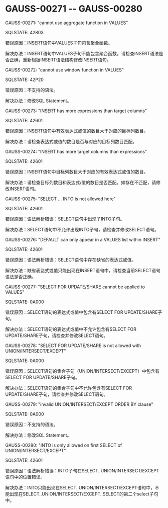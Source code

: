 # GAUSS-00271 -- GAUSS-00280<a name="ZH-CN_TOPIC_0302073516"></a>

GAUSS-00271: "cannot use aggregate function in VALUES"

SQLSTATE: 42803

错误原因：INSERT语句中VALUES子句包含聚合函数。

解决办法：INSERT语句中VALUES子句不能包含聚合函数，请检查INSERT语法是否正确，重新根据INSERT语法结构修改INSERT语句。

GAUSS-00272: "cannot use window function in VALUES"

SQLSTATE: 42P20

错误原因：不支持的语法。

解决办法：修改SQL Statement。

GAUSS-00273: "INSERT has more expressions than target columns"

SQLSTATE: 42601

错误原因：INSERT语句中有效表达式或值的数目大于对应的目标列数目。

解决办法：请检查表达式或值的数目是否与对应的目标列数目匹配。

GAUSS-00274: "INSERT has more target columns than expressions"

SQLSTATE: 42601

错误原因：INSERT语句中目标列数目大于对应的有效表达式或值的数目。

解决办法：请检查目标列数目和表达式/值的数目是否匹配。如存在不匹配，请修改INSERT语句。

GAUSS-00275: "SELECT ... INTO is not allowed here"

SQLSTATE: 42601

错误原因：语法解析错误：SELECT语句中出现了INTO子句。

解决办法：SELECT语句中不允许出现INTO子句，请检查并修改SELECT语句。

GAUSS-00276: "DEFAULT can only appear in a VALUES list within INSERT"

SQLSTATE: 42601

错误原因：语法解析错误：SELECT语句中存在缺省的表达式或值。

解决办法：缺省表达式或值只能出现在INSERT语句中，请检查当前SELECT语句语法是否正确。

GAUSS-00277: "SELECT FOR UPDATE/SHARE cannot be applied to VALUES"

SQLSTATE: 0A000

错误原因：SELECT语句的表达式或值中包含有SELECT FOR UPDATE/SHARE子句。

解决办法：SELECT语句的表达式或值中不允许包含有SELECT FOR UPDATE/SHARE子句，请检查并修改SELECT语句。

GAUSS-00278: "SELECT FOR UPDATE/SHARE is not allowed with UNION/INTERSECT/EXCEPT"

SQLSTATE: 0A000

错误原因：SELECT语句的集合子句（UNION/INTERSECT/EXCEPT）中包含有SELECT FOR UPDATE/SHARE子句。

解决办法：SELECT语句的集合子句中不允许包含有SELECT FOR UPDATE/SHARE子句，请检查并修改SELECT语句。

GAUSS-00279: "invalid UNION/INTERSECT/EXCEPT ORDER BY clause"

SQLSTATE: 0A000

错误原因：不支持的语法。

解决办法：修改SQL Statement。

GAUSS-00280: "INTO is only allowed on first SELECT of UNION/INTERSECT/EXCEPT"

SQLSTATE: 42601

错误原因：语法解析错误：INTO子句在SELECT..UNION/INTERSECT/EXCEPT语句中的位置错误。

解决办法：INTO只能出现在SELECT..UNION/INTERSECT/EXCEPT语句中，不能出现在SELECT..UNION/INTERSECT/EXCEPT..SELECT的第二个select子句中。
